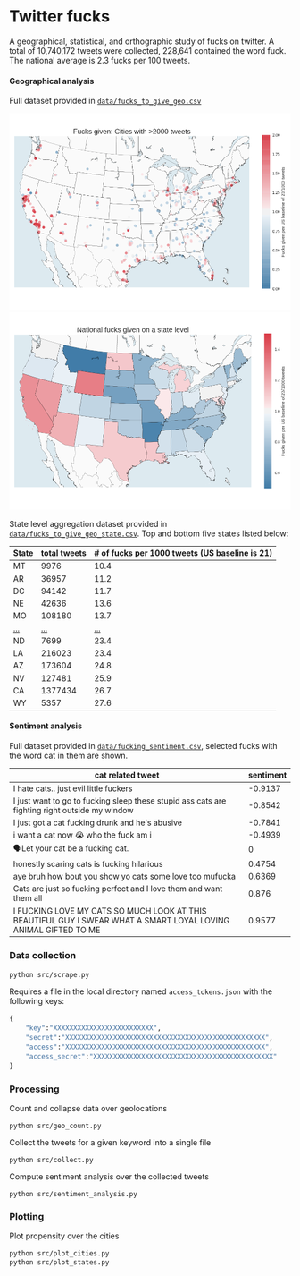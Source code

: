 # Twitter fucks

A geographical, statistical, and orthographic study of fucks on twitter.
A total of 10,740,172 tweets were collected, 228,641 contained the word fuck.
The national average is 2.3 fucks per 100 tweets.

#### Geographical analysis

Full dataset provided in [`data/fucks_to_give_geo.csv`](data/fucks_to_give_geo.csv)

![Fuck_per_city](figures/fucks_given_per_city.png "Fucks per city")
![Fuck_per_state](figures/fucks_given_national.png "Fucks per state")

State level aggregation dataset provided in [`data/fucks_to_give_geo_state.csv`](data/fucks_to_give_geo_state.csv). Top and bottom five states listed below:

| State | total tweets | # of fucks per 1000 tweets (US baseline is 21)|
|------ |---------|----|
|MT	| 9976 |10.4|
|AR	| 36957 |11.2| 
|DC	| 94142| 11.7|
|NE	| 42636|13.6|
|MO	| 108180|13.7|
|[...](data/fucks_to_give_geo_state.csv)   | [...](data/fucks_to_give_geo_state.csv) | [...](data/fucks_to_give_geo_state.csv) |
|ND	|7699 |	23.4|
|LA	| 216023| 	23.4|
|AZ	| 173604|	24.8|
|NV	| 127481|	25.9|
|CA	| 1377434|	26.7|
|WY	| 5357|	27.6|


#### Sentiment analysis

Full dataset provided in [`data/fucking_sentiment.csv`](data/fucking_sentiment.csv), selected fucks with the word cat in them are shown.

| cat related tweet | sentiment |
| ------| --------- |
| I hate cats.. just evil little fuckers | -0.9137|
I just want to go to fucking sleep these stupid ass cats are fighting right outside my window |	-0.8542 |
|I just got a cat fucking drunk and he's abusive | -0.7841|
| i want a cat now 😭 who the fuck am i | -0.4939|
| 🗣Let your cat be a fucking cat. | 0|
| honestly scaring cats is fucking hilarious | 0.4754 |
| aye bruh how bout you show yo cats some love too mufucka | 0.6369|
| Cats are just so fucking perfect and I love them and want them all | 0.876|
| I FUCKING LOVE MY CATS SO MUCH LOOK AT THIS BEAUTIFUL GUY I SWEAR WHAT A SMART LOYAL LOVING ANIMAL GIFTED TO ME | 0.9577| 


### Data collection

    python src/scrape.py

Requires a file in the local directory named `access_tokens.json` with the following keys:

``` python
{
    "key":"XXXXXXXXXXXXXXXXXXXXXXXXX",
    "secret":"XXXXXXXXXXXXXXXXXXXXXXXXXXXXXXXXXXXXXXXXXXXXXXXXXX",
    "access":"XXXXXXXXXXXXXXXXXXXXXXXXXXXXXXXXXXXXXXXXXXXXXXXXXX",
    "access_secret":"XXXXXXXXXXXXXXXXXXXXXXXXXXXXXXXXXXXXXXXXXXXXX"
}
```

### Processing

Count and collapse data over geolocations

    python src/geo_count.py

Collect the tweets for a given keyword into a single file

    python src/collect.py

Compute sentiment analysis over the collected tweets

    python src/sentiment_analysis.py
    
### Plotting

Plot propensity over the cities

    python src/plot_cities.py
    python src/plot_states.py
